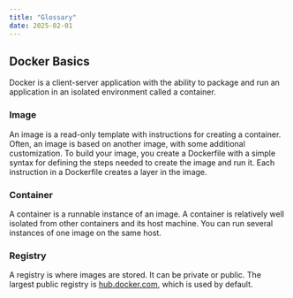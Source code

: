 ```yaml
---
title: "Glossary"
date: 2025-02-01
---
```


## Docker Basics

Docker is a client-server application with the ability to package and run an application in an isolated environment called a container.

### Image

An image is a read-only template with instructions for creating a container. Often, an image is based on another image, with some additional customization. To build your image, you create a Dockerfile with a simple syntax for defining the steps needed to create the image and run it. Each instruction in a Dockerfile creates a layer in the image.

### Container

A container is a runnable instance of an image. A container is relatively well isolated from other containers and its host machine. You can run several instances of one image on the same host.

### Registry

A registry is where images are stored. It can be private or public. The largest public registry is [hub.docker.com](https://hub.docker.com), which is used by default.
